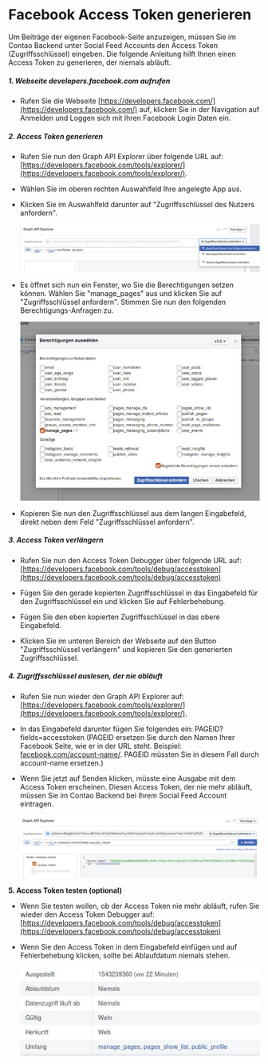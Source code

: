 # Facebook Access Token generieren

Um Beiträge der eigenen Facebook-Seite anzuzeigen, müssen Sie im Contao Backend unter Social Feed Accounts den Access Token \(Zugriffsschlüssel\) eingeben. Die folgende Anleitung hilft Ihnen einen Access Token zu generieren, der niemals abläuft.

##### 1. Webseite developers.facebook.com aufrufen

* Rufen Sie die Webseite [https://developers.facebook.com/](https://developers.facebook.com/) auf, klicken Sie in der Navigation auf Anmelden und Loggen sich mit Ihren Facebook Login Daten ein.

##### 2. Access Token generieren

* Rufen Sie nun den Graph API Explorer über folgende URL auf: [https://developers.facebook.com/tools/explorer/](https://developers.facebook.com/tools/explorer/).

* Wählen Sie im oberen rechten Auswahlfeld Ihre angelegte App aus.

* Klicken Sie im Auswahlfeld darunter auf "Zugriffsschlüssel des Nutzers anfordern".  
  
  ![](/social-feed/img/fb_access_token_generieren.jpg)

* Es öffnet sich nun ein Fenster, wo Sie die Berechtigungen setzen können. Wählen Sie "manage\_pages" aus und klicken Sie auf "Zugriffsschlüssel anfordern". Stimmen Sie nun den folgenden Berechtigungs-Anfragen zu.

  ![](/social-feed/img/fb_access_token_berechtigungen.jpg)

* Kopieren Sie nun den Zugriffsschlüssel aus dem langen Eingabefeld, direkt neben dem Feld "Zugriffsschlüssel anfordern".

##### 3. Access Token verlängern

* Rufen Sie nun den Access Token Debugger über folgende URL auf: [https://developers.facebook.com/tools/debug/accesstoken](https://developers.facebook.com/tools/debug/accesstoken)

* Fügen Sie den gerade kopierten Zugriffsschlüssel in das Eingabefeld für den Zugriffsschlüssel ein und klicken Sie auf Fehlerbehebung.

* Fügen Sie den eben kopierten Zugriffsschlüssel in das obere Eingabefeld.

* Klicken Sie im unteren Bereich der Webseite auf den Button "Zugriffsschlüssel verlängern" und kopieren Sie den generierten Zugriffsschlüssel.

##### 4. Zugriffsschlüssel auslesen, der nie abläuft

* Rufen Sie nun wieder den Graph API Explorer auf: [https://developers.facebook.com/tools/explorer/](https://developers.facebook.com/tools/explorer/).

* In das Eingabefeld darunter fügen Sie folgendes ein: PAGEID?fields=accesstoken \(PAGEID ersetzen Sie durch den Namen Ihrer Facebook Seite, wie er in der URL steht. Beispiel: [facebook.com/account-name/](/facebook.com/account-name/). PAGEID müssten Sie in diesem Fall durch account-name ersetzen.\)

* Wenn Sie jetzt auf Senden klicken, müsste eine Ausgabe mit dem Access Token erscheinen. Diesen Access Token, der nie mehr abläuft, müssen Sie im Contao Backend bei Ihrem Social Feed Account eintragen.

  ![](/social-feed/img/fb_access_token_never_expired.jpg)

**5. Access Token testen \(optional\)**

* Wenn Sie testen wollen, ob der Access Token nie mehr abläuft, rufen Sie wieder den Access Token Debugger auf: [https://developers.facebook.com/tools/debug/accesstoken](https://developers.facebook.com/tools/debug/accesstoken)
* Wenn Sie den Access Token in dem Eingabefeld einfügen und auf Fehlerbehebung klicken, sollte bei Ablaufdatum niemals stehen.

  ![](/social-feed/img/fb_access_token_testen.jpg)



